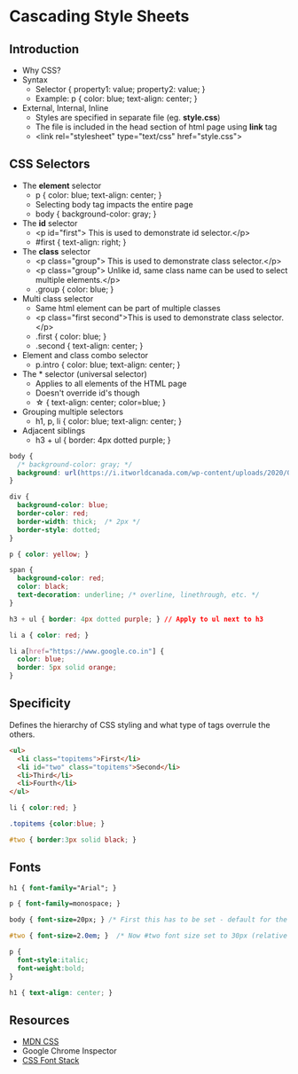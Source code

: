 # Cascading Style Sheets

## Introduction
* Why CSS?
* Syntax
  - Selector { property1: value; property2: value; }
  - Example: p { color: blue; text-align: center; }
* External, Internal, Inline
  - Styles are specified in separate file (eg. **style.css**)
  - The file is included in the head section of html page using **link** tag
  - &lt;link rel="stylesheet" type="text/css" href="style.css"&gt;
  
## CSS Selectors
* The **element** selector
  - p { color: blue; text-align: center; }
  - Selecting body tag impacts the entire page
  - body { background-color: gray; }
* The **id** selector
  - &lt;p id="first"&gt; This is used to demonstrate id selector.&lt;/p&gt;
  - #first { text-align: right; }
* The **class** selector
  - &lt;p class="group"&gt; This is used to demonstrate class selector.&lt;/p&gt;
  - &lt;p class="group"&gt; Unlike id, same class name can be used to select multiple elements.&lt;/p&gt;
  - .group { color: blue; }
* Multi class selector
  - Same html element can be part of multiple classes
  - &lt;p class="first second"&gt;This is used to demonstrate class selector.&lt;/p&gt;
  - .first { color: blue; }
  - .second { text-align: center; }
* Element and class combo selector
  - p.intro { color: blue; text-align: center; }
* The * selector (universal selector)
  - Applies to all elements of the HTML page
  - Doesn't override id's though
  - &star; { text-align: center; color=blue; }
* Grouping multiple selectors
  - h1, p, li { color: blue; text-align: center; }
* Adjacent siblings
  - h3 + ul { border: 4px dotted purple; }

```css
body { 
  /* background-color: gray; */
  background: url(https://i.itworldcanada.com/wp-content/uploads/2020/04/f3ff9r3ie2w-768x609.png)
}

div {
  background-color: blue;
  border-color: red;
  border-width: thick;  /* 2px */
  border-style: dotted;
}

p { color: yellow; }

span {
  background-color: red;
  color: black;
  text-decoration: underline; /* overline, linethrough, etc. */
}

h3 + ul { border: 4px dotted purple; } // Apply to ul next to h3

li a { color: red; }

li a[href="https://www.google.co.in"] { 
  color: blue; 
  border: 5px solid orange;
}
```

## Specificity
Defines the hierarchy of CSS styling and what type of tags overrule the others.

```html
<ul>
  <li class="topitems">First</li>
  <li id="two" class="topitems">Second</li>
  <li>Third</li>
  <li>Fourth</li>
</ul>
```

```css
li { color:red; }

.topitems {color:blue; }

#two { border:3px solid black; }
```

## Fonts

```css
h1 { font-family="Arial"; }

p { font-family=monospace; }

body { font-size=20px; } /* First this has to be set - default for the body */

#two { font-size=2.0em; }  /* Now #two font size set to 30px (relative to set default) */

p {
  font-style:italic;
  font-weight:bold;
}

h1 { text-align: center; }
```

## Resources
* [MDN CSS](https://developer.mozilla.org/en-US/docs/Web/CSS)
* Google Chrome Inspector
* [CSS Font Stack](https://www.cssfontstack.com/)
